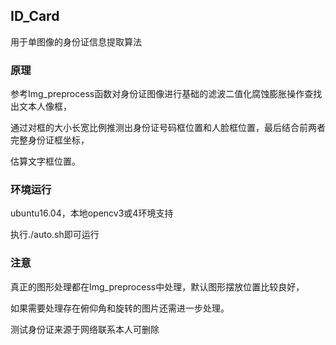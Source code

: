 ## ID_Card

用于单图像的身份证信息提取算法

### 原理

参考Img_preprocess函数对身份证图像进行基础的滤波二值化腐蚀膨胀操作查找出文本人像框，

通过对框的大小长宽比例推测出身份证号码框位置和人脸框位置，最后结合前两者完整身份证框坐标，

估算文字框位置。

### 环境运行
ubuntu16.04，本地opencv3或4环境支持

执行./auto.sh即可运行

### 注意
真正的图形处理都在Img_preprocess中处理，默认图形摆放位置比较良好，

如果需要处理存在俯仰角和旋转的图片还需进一步处理。

测试身份证来源于网络联系本人可删除
